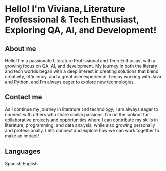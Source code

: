 # Hello! I'm Viviana, Literature Professional & Tech Enthusiast, Exploring QA, AI, and Development! 

## About me
Hello! I'm a passionate Literature Professional and Tech Enthusiast with a growing focus on QA, AI, and development. My journey in both the literary and tech worlds began with a deep interest in creating solutions that blend creativity, efficiency, and a great user experience. I enjoy working with Java and Python, and I’m always eager to explore new technologies.  

## Contact me
As I continue my journey in literature and technology, I am always eager to connect with others who share similar passions. I’m on the lookout for collaborative projects and opportunities where I can contribute my skills in literature, programming, and data analysis, while also growing personally and professionally. Let’s connect and explore how we can work together to make an impact!

## Languages
Spanish
English
